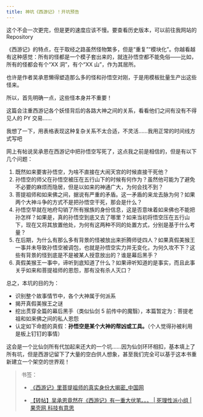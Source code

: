 ```yaml
---
title: 神坑《西游记》！开坑预告
---
```

这个不会一次更完，但是更的速度应该不慢。要查看历史版本，可以前往我网站的 Repository

《西游记》的特点，在于取经之路虽然怪物繁多，但是“重复”“模块化”。你越看越有这种感觉：所有的怪都是一个模子套出来的，就连孙悟空都不能免俗——比如，所有的怪都会有个“XX 洞”，有个“XX 山”，作为其居所。

也许是作者吴承恩懒得塑造那么多的怪和孙悟空对刚，于是用模板批量生产出这些怪来。

所以，首先明确一点，这些怪本身并不重要！

这篇会注重西游记各个妖怪背后的各路大神之间的关系，看看他们之间有没有不得见人的 PY 交易……

我想了一下，用表格表现这种复杂关系不太合适，不灵活……我用正常的时间线方式写吧

网上有帖说吴承恩在西游记中把孙悟空写死了，这点我之前是相信的，但是有以下几个问题：

1. 既然如来要害孙悟空，为啥不直接在大闹天宫的时候直接干死他？
2. 孙悟空的师父在孙悟空被压在五行山下的时候有何作为？虽然他可能为了避免不必要的麻烦而隐居，但是以如来的神通广大，为何会找不到？
3. 菩提祖师和如来佛之间，据说有严重的矛盾。这一矛盾的来龙去脉为何？如果两个大神斗争的方式不是把孙悟空干死，那会是什么？
4. 孙悟空早就在地府勾销了所有猴族的身份信息，这是否意味着如来佛也不能把孙怎样？如果是，真的孙悟空到底又去了哪里？如来当初将悟空压在五行山下，现在又将其放置他处，为何有这两种不同的处置方式，分别是基于什么考量？
4. 在后期，为什么有那么多有背景的怪被放出来折腾师徒四人？如果真假美猴王一事并未导致孙悟空被调包，也就是孙悟空实力并无变化，为何久攻不下？这些有背景的怪到底是不是被某人授意放出的？谁是幕后黑手？
5. 真假美猴王一事中，谛听到底知道了什么？如果谛听知道的是事实，而且此事关乎如来和菩提祖师的恩怨，那有没有杀人灭口？

总之，本坑的目的为：

- 识别整个故事情节中，各个大神属于何派系
- 揭开真假美猴王之谜
- 挖出贯穿全篇的幕后黑手（类似仙剑 5 前传中的魔翳），本篇暂定为：菩提老祖和如来佛之间的私人恩怨
- 认定如下命题的真假：**孙悟空是某个大神的帮凶或工具。**（个人觉得孙被利用是板上钉钉的事情）

这会是一个比仙剑所有代加起来还大的一个坑……因为仙剑环环相扣，基本填上了所有坑，但是西游记留下了大量的空白供人想象，甚至我们完全可以基于这本书重新建立一个架空的世界观！

> 书签：
> 
> - [《西游记》里菩提祖师的真实身份大揭密\_中国网](http://www.china.com.cn/culture/txt/2007-09/03/content_8791174.htm)
> 
> - [【转帖】吴承恩竟然在《西游记》有一重大伏笔。。。 | 死理性派小组 | 果壳网 科技有意思](http://www.guokr.com/post/61299/)


